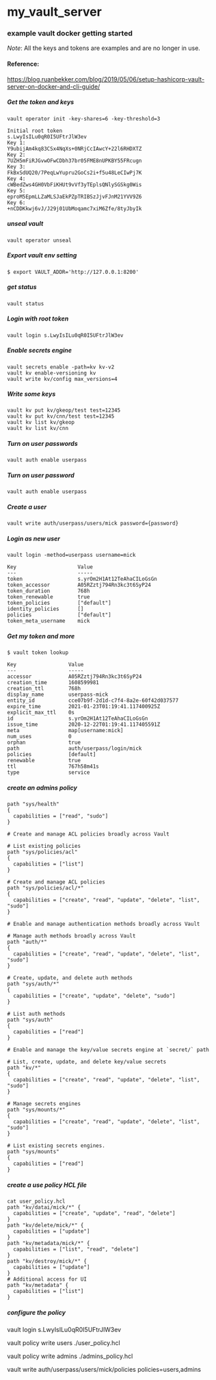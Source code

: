 # my_vault_server
### example vault docker getting started 

*Note*: All the keys and tokens are examples and are no longer in use.

#### Reference: 
https://blog.ruanbekker.com/blog/2019/05/06/setup-hashicorp-vault-server-on-docker-and-cli-guide/


##### Get the token and keys
```
vault operator init -key-shares=6 -key-threshold=3

Initial root token
s.LwyIsILu0qR0I5UFtrJlW3ev
Key 1:
Y9ubijAm4kq83CSx4NqXs+0NRjCcIAwcY+22l6RHDXTZ
Key 2:
7UZH5mFiRJGvwOFwCDbh37br05FME8nUPKBY55FRcugn
Key 3:
FkBxSdUQ20/7PeqLwYupru2GoCs2i+f5u48LeCIwPj7K
Key 4:
cWBedZws4GH0VbFiKHUt9vVf3yTEplsQNlySGSkg0Wis
Key 5:
eproM5EpmLLZaMLSJaEkPZpTRIBSzJjvFJnM21YVV9Z6
Key 6:
+nCDDKkwj6vJ/J29j01UbMoqamc7xiM6Zfe/8tyJbyIk
```

##### unseal vault
```
vault operator unseal
```

##### Export vault env setting
```
$ export VAULT_ADDR='http://127.0.0.1:8200'
```

##### get status
```
vault status
```

##### Login with root token  
```
vault login s.LwyIsILu0qR0I5UFtrJlW3ev
```

##### Enable secrets engine
```
vault secrets enable -path=kv kv-v2
vault kv enable-versioning kv
vault write kv/config max_versions=4
```

##### Write some keys
```
vault kv put kv/gkeop/test test=12345
vault kv put kv/cnn/test test=12345
vault kv list kv/gkeop
vault kv list kv/cnn
```

##### Turn on user passwords 
```
vault auth enable userpass
```

##### Turn on user password
```
vault auth enable userpass
```

##### Create a user
```
vault write auth/userpass/users/mick password={password}
```

##### Login as new user
```
vault login -method=userpass username=mick

Key                    Value
---                    -----
token                  s.yrOm2H1At12TeAhaCILoGsGn
token_accessor         A05RZztj794Rn3kc3t6SyP24
token_duration         768h
token_renewable        true
token_policies         ["default"]
identity_policies      []
policies               ["default"]
token_meta_username    mick
```

##### Get my token and more
```
$ vault token lookup

Key                 Value
---                 -----
accessor            A05RZztj794Rn3kc3t6SyP24
creation_time       1608599981
creation_ttl        768h
display_name        userpass-mick
entity_id           cce07b9f-2d1d-c7f4-8a2e-60f42d037577
expire_time         2021-01-23T01:19:41.117400925Z
explicit_max_ttl    0s
id                  s.yrOm2H1At12TeAhaCILoGsGn
issue_time          2020-12-22T01:19:41.117405591Z
meta                map[username:mick]
num_uses            0
orphan              true
path                auth/userpass/login/mick
policies            [default]
renewable           true
ttl                 767h58m41s
type                service
```

##### create an admins policy
```
path "sys/health"
{
  capabilities = ["read", "sudo"]
}

# Create and manage ACL policies broadly across Vault

# List existing policies
path "sys/policies/acl"
{
  capabilities = ["list"]
}

# Create and manage ACL policies
path "sys/policies/acl/*"
{
  capabilities = ["create", "read", "update", "delete", "list", "sudo"]
}

# Enable and manage authentication methods broadly across Vault

# Manage auth methods broadly across Vault
path "auth/*"
{
  capabilities = ["create", "read", "update", "delete", "list", "sudo"]
}

# Create, update, and delete auth methods
path "sys/auth/*"
{
  capabilities = ["create", "update", "delete", "sudo"]
}

# List auth methods
path "sys/auth"
{
  capabilities = ["read"]
}

# Enable and manage the key/value secrets engine at `secret/` path

# List, create, update, and delete key/value secrets
path "kv/*"
{
  capabilities = ["create", "read", "update", "delete", "list", "sudo"]
}

# Manage secrets engines
path "sys/mounts/*"
{
  capabilities = ["create", "read", "update", "delete", "list", "sudo"]
}

# List existing secrets engines.
path "sys/mounts"
{
  capabilities = ["read"]
}
```

##### create a use policy HCL file
```
cat user_policy.hcl
path "kv/datai/mick/*" {
  capabilities = ["create", "update", "read", "delete"]
}
path "kv/delete/mick/*" {
  capabilities = ["update"]
}
path "kv/metadata/mick/*" {
  capabilities = ["list", "read", "delete"]
}
path "kv/destroy/mick/*" {
  capabilities = ["update"]
}
# Additional access for UI
path "kv/metadata" {
  capabilities = ["list"]
}
```


##### configure the policy

vault login s.LwyIsILu0qR0I5UFtrJlW3ev

vault policy write users ./user_policy.hcl

vault policy write admins ./admins_policy.hcl

vault write auth/userpass/users/mick/policies policies=users,admins

